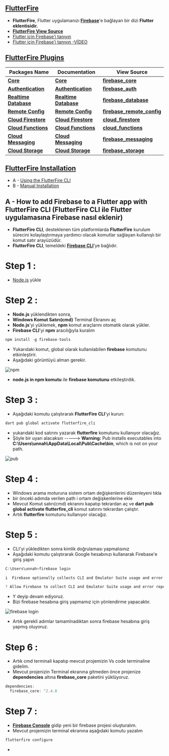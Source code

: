## **[FlutterFire](https://firebase.flutter.dev/)**
* **FlutterFire**, Flutter uygulamanızı **[Firebase](https://firebase.google.com/)**'e bağlayan bir dizi **Flutter eklentisidir.**
* **[FlutterFire View Source](https://github.com/firebase/flutterfire)**
* [Flutter için Firebase'i tanıyın](https://firebase.google.com/codelabs/firebase-get-to-know-flutter#0)
* [Flutter için Firebase'i tanıyın -VİDEO](https://www.youtube.com/watch?v=wUSkeTaBonA&t=3s)

## **[FlutterFire Plugins](https://firebase.flutter.dev/)**
| **Packages Name**  | **Documentation**  | **View Source**  |
| ------------ | ------------ | ------------ |
|  **[Core](https://pub.dev/packages/firebase_core)** | **[Core](https://firebase.flutter.dev/docs/core/usage/)**  | **[firebase_core](https://github.com/firebase/flutterfire/tree/master/packages/firebase_core)**  |
| **[Authentication](https://pub.dev/packages/firebase_auth)**  | **[Authentication](https://firebase.flutter.dev/docs/auth/overview/)**  | **[firebase_auth](https://github.com/firebase/flutterfire/tree/master/packages/firebase_auth)**  |
| **[Realtime Database](https://pub.dev/packages/firebase_database)**  | **[Realtime Database](https://firebase.flutter.dev/docs/database/overview/)**  | **[firebase_database](https://github.com/firebase/flutterfire/tree/master/packages/firebase_database)**  |
| **[Remote Config](https://pub.dev/packages/firebase_remote_config)**  | **[Remote Config](https://firebase.flutter.dev/docs/remote-config/overview/)**  | **[firebase_remote_config](https://github.com/firebase/flutterfire/tree/master/packages/firebase_remote_config)**  |
| **[Cloud Firestore](https://pub.dev/packages/cloud_firestore)**  | **[Cloud Firestore](https://firebase.flutter.dev/docs/firestore/overview/)**  | **[cloud_firestore](https://github.com/firebase/flutterfire/tree/master/packages/cloud_firestore)**  |
| **[Cloud Functions](https://pub.dev/packages/cloud_functions)**  | **[Cloud Functions](https://firebase.flutter.dev/docs/functions/overview/)**  | **[cloud_functions](https://github.com/firebase/flutterfire/tree/master/packages/cloud_functions)**  |
| **[Cloud Messaging](https://pub.dev/packages/firebase_messaging)**  | **[Cloud Messaging](https://firebase.flutter.dev/docs/messaging/overview/)**  | **[firebase_messaging](https://github.com/firebase/flutterfire/tree/master/packages/firebase_messaging)**  |
|  **[Cloud Storage](https://pub.dev/packages/firebase_storage)** | **[Cloud Storage](https://firebase.flutter.dev/docs/storage/overview/)**  | **[firebase_storage](https://github.com/firebase/flutterfire/tree/master/packages/firebase_storage)**  |

## **[FlutterFire Installation](https://firebase.flutter.dev/docs/overview/)**
* A - [Using the FlutterFire CLI](https://firebase.flutter.dev/docs/cli)
* B - [Manual Installation](https://firebase.flutter.dev/docs/manual-installation)

## A - **How to add Firebase to a Flutter app with FlutterFire CLI (FlutterFire CLI ile Flutter uygulamasına Firebase nasıl eklenir)**
* **FlutterFire CLI**, desteklenen tüm platformlarda **FlutterFire** kurulum sürecini kolaylaştırmaya yardımcı olacak komutlar sağlayan kullanışlı bir komut satır arayüzüdür.
* **FlutterFire CLI**, temeldeki **[Firebase CLI](https://firebase.google.com/docs/cli)**'ye bağlıdır.

# Step 1 :
* [Node.js](https://nodejs.org/en/download/) yükle

# Step 2 :
* **Node.js** yüklendikten sonra,
* **Windows Komut Satırı(cmd)** Terminal Ekranını aç
* **Node.js**'yi yüklemek, **npm** komut araçlarını otomatik olarak yükler.
* **Firebase CLI**'yi **npm** aracılığıyla kuralım

```dart
npm install -g firebase-tools
```

* Yukarıdaki komut, global olarak kullanılabilen **firebase** komutunu etkinleştirir.
* Aşağıdaki görüntüyü alman gerekir.

![npm](https://user-images.githubusercontent.com/59411109/208956640-1f7af5a9-1c29-4cfe-8275-da2b5644413f.png)

* **node.js in npm komutu** ile **firebase komutunu** etkileştirdik.

# Step 3 :
* Aşağıdaki komutu çalıştırarak **FlutterFire CLI**'yi kurun:

```dart
dart pub global activate flutterfire_cli
```

* yukarıdaki kod satırını yazarak **flutterfire** komutunu kullanıyor olacağız.
* Şöyle bir uyarı alacaksın -----> **Warning:** Pub installs executables into **C:\Users\unnah\AppData\Local\Pub\Cache\bin**, which is not on your path.

![pub](https://user-images.githubusercontent.com/59411109/208961500-344dbebd-b2f7-4f06-875d-1b4fd0c56d3f.png)

# Step 4 :
* Windows arama moturuna sistem ortam değişkenlerini düzenleyeni tıkla
* bir önceki adımda verilen path i ortam değişkenlerine ekle
* Mevcut Komut satırı(cmd) ekranını kapatıp tekrardan aç ve  **dart pub global activate flutterfire_cli** komut satırını tekrardan çalıştır. 
* Artık **flutterfire** komutunu kullanıyor olacağız.

# Step 5 :
* CLI'yi yükledikten sonra kimlik doğrulaması yapmalısınız
* Aşağıdaki komutu çalıştırarak Google hesabınızı kullanarak Firebase'e giriş yapın

```dart
C:\Users\unnah>firebase login

i  Firebase optionally collects CLI and Emulator Suite usage and error reporting information to help improve our products. Data is collected in accordance with Google's privacy policy (https://policies.google.com/privacy) and is not used to identify you.

? Allow Firebase to collect CLI and Emulator Suite usage and error reporting information? (Y/n)
```

* Y deyip devam ediyoruz.
* Bizi firebase hesabına giriş yapmamız için yönlendirme yapacaktır.

![firebase login](https://user-images.githubusercontent.com/59411109/208972066-3844c24d-15c1-4ff0-af29-3ddb8164c766.png)

* Artık gerekli adımlar tamamlnadıktan sonra firebase hesabına giriş yapmış oluyoruz.

# Step 6 :
* Artık cmd terminali kapatıp mevcut projemizin Vs code terminaline gidelim.
* Mevcut projenizin Terminal ekranına gitmeden önce projenize **dependencies** altına **firebase_core** paketini yüklüyoruz.

```dart
dependencies:
  firebase_core: ^2.4.0
```
# Step 7 :
* **[Firebase Console](https://console.firebase.google.com/u/1/project/uskudarfirebase-13022/overview)** gidip yeni bir firebase projesi oluşturalım.
* Mevcut projemizin terminal ekranına aşağıdaki komutu yazalım

```dart
flutterfire configure
```
*  
